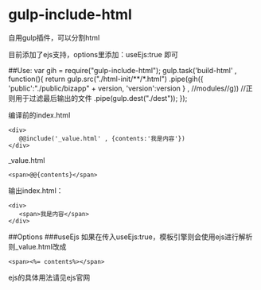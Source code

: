 # gulp-include-html

自用gulp插件，可以分割html

目前添加了ejs支持，options里添加：useEjs:true 即可

##Use:
    var gih = require("gulp-include-html");
    gulp.task('build-html' , function(){
        return gulp.src("./html-init/**/*.html")
            .pipe(gih({
                'public':"./public/bizapp" + version,
                'version':version
            } , /\/modules\//g))  //正则用于过滤最后输出的文件
            .pipe(gulp.dest("./dest"));
    });

编译前的index.html

    <div>
       @@include('_value.html' , {contents:'我是内容'})
    </div>
    
_value.html    

    <span>@@{contents}</span>
    
输出index.html：
    
    <div>
       <span>我是内容</span>
    </div>

##Options
###useEjs
如果在传入useEjs:true，模板引擎则会使用ejs进行解析<br>
则_value.html改成
    
    <span><%= contents%></span>

ejs的具体用法请见ejs官网
